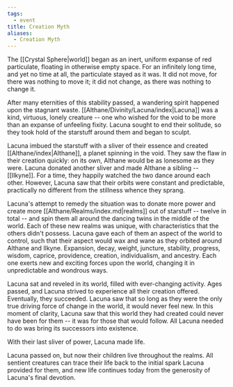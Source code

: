 ```yaml
---
tags:
  - event
title: Creation Myth
aliases:
  - Creation Myth
---
```


The [[Crystal Sphere|world]] began as an inert, uniform expanse of red particulate, floating in otherwise empty space. For an infinitely long time, and yet no time at all, the particulate stayed as it was. It did not move, for there was nothing to move it; it did not change, as there was nothing to change it.

After many eternities of this stability passed, a wandering spirit happened upon the stagnant waste. [[Althane/Divinity/Lacuna/index|Lacuna]] was a kind, virtuous, lonely creature -- one who wished for the void to be more than an expanse of unfeeling fixity. Lacuna sought to end their solitude, so they took hold of the starstuff around them and began to sculpt.

Lacuna imbued the starstuff with a sliver of their essence and created [[Althane/index|Althane]], a planet spinning in the void. They saw the flaw in their creation quickly: on its own, Althane would be as lonesome as they were. Lacuna donated another sliver and made Althane a sibling -- [[Ilkyne]]. For a time, they happily watched the two dance around each other. However, Lacuna saw that their orbits were constant and predictable, practically no different from the stillness whence they sprang.

Lacuna's attempt to remedy the situation was to donate more power and create more [[Althane/Realms/index.md|realms]] out of starstuff -- twelve in total -- and spin them all around the dancing twins in the middle of the world. Each of these new realms was unique, with characteristics that the others didn't possess. Lacuna gave each of them an aspect of the world to control, such that their aspect would wax and wane as they orbited around Althane and Ilkyne. Expansion, decay, weight, juncture, stability, progress, wisdom, caprice, providence, creation, individualism, and ancestry. Each one exerts new and exciting forces upon the world, changing it in unpredictable and wondrous ways.

Lacuna sat and reveled in its world, filled with ever-changing activity. Ages passed, and Lacuna strived to experience all their creation offered. Eventually, they succeeded. Lacuna saw that so long as they were the only true driving force of change in the world, it would never feel new. In this moment of clarity, Lacuna saw that this world they had created could never have been for them -- it was for those that would follow. All Lacuna needed to do was bring its successors into existence.

With their last sliver of power, Lacuna made life.

Lacuna passed on, but now their children live throughout the realms. All sentient creatures can trace their life back to the initial spark Lacuna provided for them, and new life continues today from the generosity of Lacuna's final devotion.